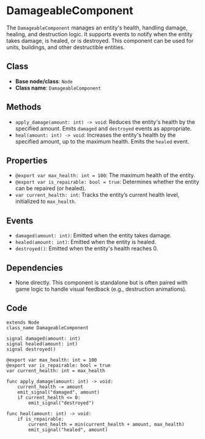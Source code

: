 # DamageableComponent

The `DamageableComponent` manages an entity's health, handling damage, healing, and destruction logic. It supports events to notify when the entity takes damage, is healed, or is destroyed. This component can be used for units, buildings, and other destructible entities.

## **Class**

- **Base node/class**: `Node`
- **Class name**: `DamageableComponent`

## **Methods**

- `apply_damage(amount: int) -> void`: Reduces the entity's health by the specified amount. Emits `damaged` and `destroyed` events as appropriate.
- `heal(amount: int) -> void`: Increases the entity's health by the specified amount, up to the maximum health. Emits the `healed` event.

## **Properties**

- `@export var max_health: int = 100`: The maximum health of the entity.
- `@export var is_repairable: bool = true`: Determines whether the entity can be repaired (or healed).
- `var current_health: int`: Tracks the entity’s current health level, initialized to `max_health`.

## **Events**

- `damaged(amount: int)`: Emitted when the entity takes damage.
- `healed(amount: int)`: Emitted when the entity is healed.
- `destroyed()`: Emitted when the entity's health reaches 0.

## **Dependencies**

- None directly. This component is standalone but is often paired with game logic to handle visual feedback (e.g., destruction animations).

## Code

```gdscript
extends Node
class_name DamageableComponent

signal damaged(amount: int)
signal healed(amount: int)
signal destroyed()

@export var max_health: int = 100
@export var is_repairable: bool = true
var current_health: int = max_health

func apply_damage(amount: int) -> void:
    current_health -= amount
    emit_signal("damaged", amount)
    if current_health <= 0:
        emit_signal("destroyed")

func heal(amount: int) -> void:
    if is_repairable:
        current_health = min(current_health + amount, max_health)
        emit_signal("healed", amount)
```